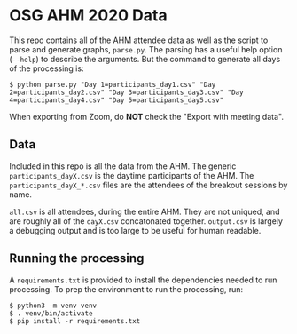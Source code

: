 OSG AHM 2020 Data
=================


This repo contains all of the AHM attendee data as well as the script to parse
and generate graphs, `parse.py`.  The parsing has a useful help option
(`--help`) to describe the arguments.  But the command to generate all days of
the processing is:

    $ python parse.py "Day 1=participants_day1.csv" "Day 2=participants_day2.csv" "Day 3=participants_day3.csv" "Day  4=participants_day4.csv" "Day 5=participants_day5.csv"

When exporting from Zoom, do **NOT** check the "Export with meeting data".

Data
----

Included in this repo is all the data from the AHM.  The generic `participants_dayX.csv` is the daytime participants of the AHM. The `participants_dayX_*.csv` files are the attendees of the breakout sessions by name.

`all.csv` is all attendees, during the entire AHM.  They are not uniqued, and are roughly all of the `dayX.csv` concatonated together.  `output.csv` is largely a debugging output and is too large to be useful for human readable.

Running the processing
----------------------

A `requirements.txt` is provided to install the dependencies needed to run processing.  To prep the environment to run the processing, run:

    $ python3 -m venv venv
    $ . venv/bin/activate
    $ pip install -r requirements.txt
